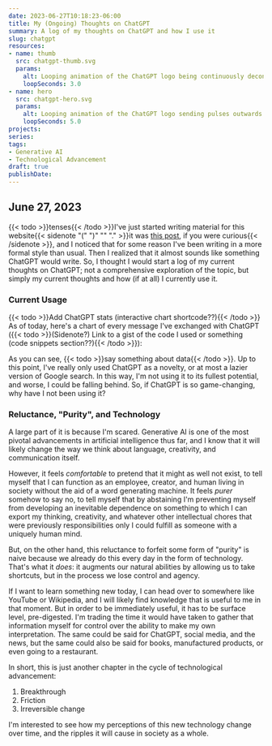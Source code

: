 ```yaml
---
date: 2023-06-27T10:18:23-06:00
title: My (Ongoing) Thoughts on ChatGPT
summary: A log of my thoughts on ChatGPT and how I use it
slug: chatgpt
resources:
- name: thumb
  src: chatgpt-thumb.svg
  params:
    alt: Looping animation of the ChatGPT logo being continuously deconstructed and redrawn.
    loopSeconds: 3.0
- name: hero
  src: chatgpt-hero.svg
  params:
    alt: Looping animation of the ChatGPT logo sending pulses outwards through a network of lines.
    loopSeconds: 5.0
projects:
series:
tags:
- Generative AI
- Technological Advancement
draft: true
publishDate:
---
```


## June 27, 2023

{{< todo >}}tenses{{< /todo >}}I've just started writing material for this website{{< sidenote "(" ")" "" "." >}}it was [this post](/posts/2023-06-27_projects-intro), if you were curious{{< /sidenote >}}, and I noticed that for some reason I've been writing in a more formal style than usual. Then I realized that it almost sounds like something ChatGPT would write. So, I thought I would start a log of my current thoughts on ChatGPT; not a comprehensive exploration of the topic, but simply my current thoughts and how (if at all) I currently use it.

### Current Usage

{{< todo >}}Add ChatGPT stats (interactive chart shortcode??){{< /todo >}}
As of today, here's a chart of every message I've exchanged with ChatGPT ({{< todo >}}(Sidenote?) Link to a gist of the code I used or something (code snippets section??){{< /todo >}}):

As you can see, {{< todo >}}say something about data{{< /todo >}}. Up to this point, I've really only used ChatGPT as a novelty, or at most a lazier version of Google search. In this way, I'm not using it to its fullest potential, and worse, I could be falling behind. So, if ChatGPT is so game-changing, why have I not been using it?

### Reluctance, "Purity", and Technology

A large part of it is because I'm scared. Generative AI is one of the most pivotal advancements in artificial intelligence thus far, and I know that it will likely change the way we think about language, creativity, and communication itself.

However, it feels *comfortable* to pretend that it might as well not exist, to tell myself that I can function as an employee, creator, and human living in society without the aid of a word generating machine. It feels *purer* somehow to say no, to tell myself that by abstaining I'm preventing myself from developing an inevitable dependence on something to which I can export my thinking, creativity, and whatever other intellectual chores that were previously responsibilities only I could fulfill as someone with a uniquely human mind.

But, on the other hand, this reluctance to forfeit some form of "purity" is naive because we already do this every day in the form of technology. That's what it *does*: it augments our natural abilities by allowing us to take shortcuts, but in the process we lose control and agency.

If I want to learn something new today, I can head over to somewhere like YouTube or Wikipedia, and I will likely find knowledge that is useful to me in that moment. But in order to be immediately useful, it has to be surface level, pre-digested. I'm trading the time it would have taken to gather that information myself for control over the ability to make my own interpretation. The same could be said for ChatGPT, social media, and the news, but the same could also be said for books, manufactured products, or even going to a restaurant.

In short, this is just another chapter in the cycle of technological advancement:
1. Breakthrough
2. Friction
3. Irreversible change

I'm interested to see how my perceptions of this new technology change over time, and the ripples it will cause in society as a whole.